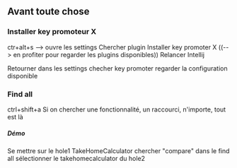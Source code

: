 ## Avant toute chose
### Installer key promoteur X
ctr+alt+s --> ouvre les settings
Chercher plugin
Installer key promoter X
((--> en profiter pour regarder les plugins disponibles))
Relancer Intellij

Retourner dans les settings
checher key promoter
regarder la configuration disponible

### Find all
ctrl+shift+a
Si on chercher une fonctionnalité, un raccourci, n'importe, tout est là

##### Démo
Se mettre sur le hole1 TakeHomeCalculator
chercher "compare" dans le find all
sélectionner le takehomecalculator du hole2